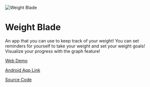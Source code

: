 ![Weight Blade](assets/assets/img/apps/weight.png)

# Weight Blade

An app that you can use to keep track of your weight! You can set reminders for yourself to take your weight and set your weight goals! Visualize your progress with the graph feature!

[Web Demo](https://weight.vhcblade.com)

[Android App Link](https://play.google.com/store/apps/details?id=com.vhcblade.weight_blade&hl=en_US&gl=US)

[Source Code](https://github.com/VHCBlade/weight_blade)